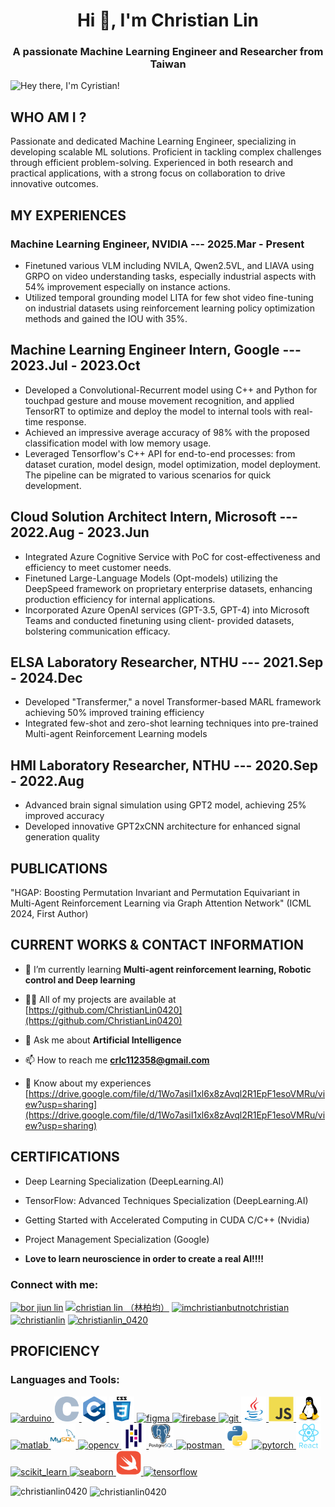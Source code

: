 <h1 align="center">Hi 👋, I'm Christian Lin</h1>
<h3 align="center">A passionate Machine Learning Engineer and Researcher from Taiwan</h3>

![Hey there, I'm Cyristian!](https://media.giphy.com/media/MzTSvteIW8kzsPj9pk/giphy.gif)

## WHO AM I ?
Passionate and dedicated Machine Learning Engineer, specializing in developing scalable ML solutions. Proficient in tackling complex challenges through efficient problem-solving. Experienced in both research
and practical applications, with a strong focus on collaboration to drive innovative outcomes.

## MY EXPERIENCES
### Machine Learning Engineer, NVIDIA --- 2025.Mar - Present
- Finetuned various VLM including NVILA, Qwen2.5VL, and LlAVA using GRPO on video understanding tasks,
especially industrial aspects with 54% improvement especially on instance actions.
- Utilized temporal grounding model LITA for few shot video fine-tuning on industrial datasets using reinforcement
learning policy optimization methods and gained the IOU with 35%.

## Machine Learning Engineer Intern, Google --- 2023.Jul - 2023.Oct
- Developed a Convolutional-Recurrent model using C++ and Python for touchpad gesture and mouse movement
recognition, and applied TensorRT to optimize and deploy the model to internal tools with real-time response.
- Achieved an impressive average accuracy of 98% with the proposed classification model with low memory usage.
- Leveraged Tensorflow's C++ API for end-to-end processes: from dataset curation, model design, model
optimization, model deployment. The pipeline can be migrated to various scenarios for quick development.

## Cloud Solution Architect Intern, Microsoft --- 2022.Aug - 2023.Jun
- Integrated Azure Cognitive Service with PoC for cost-effectiveness and efficiency to meet customer needs.
- Finetuned Large-Language Models (Opt-models) utilizing the DeepSpeed framework on proprietary enterprise
datasets, enhancing production efficiency for internal applications.
- Incorporated Azure OpenAI services (GPT-3.5, GPT-4) into Microsoft Teams and conducted finetuning using client-
provided datasets, bolstering communication efficacy.

## ELSA Laboratory Researcher, NTHU --- 2021.Sep - 2024.Dec
- Developed "Transfermer," a novel Transformer-based MARL framework achieving 50% improved training efficiency
- Integrated few-shot and zero-shot learning techniques into pre-trained Multi-agent Reinforcement Learning models

## HMI Laboratory Researcher, NTHU --- 2020.Sep - 2022.Aug
- Advanced brain signal simulation using GPT2 model, achieving 25% improved accuracy
- Developed innovative GPT2xCNN architecture for enhanced signal generation quality

## PUBLICATIONS
"HGAP: Boosting Permutation Invariant and Permutation Equivariant in Multi-Agent Reinforcement Learning via Graph Attention Network" (ICML 2024, First Author)

## CURRENT WORKS & CONTACT INFORMATION

- 🌱 I’m currently learning **Multi-agent reinforcement learning, Robotic control and Deep learning**

- 👨‍💻 All of my projects are available at [https://github.com/ChristianLin0420](https://github.com/ChristianLin0420)

- 💬 Ask me about **Artificial Intelligence**

- 📫 How to reach me **crlc112358@gmail.com**

- 📄 Know about my experiences [https://drive.google.com/file/d/1Wo7asiI1xl6x8zAvql2R1EpF1esoVMRu/view?usp=sharing](https://drive.google.com/file/d/1Wo7asiI1xl6x8zAvql2R1EpF1esoVMRu/view?usp=sharing)

## CERTIFICATIONS

- Deep Learning Specialization (DeepLearning.AI)
- TensorFlow: Advanced Techniques Specialization (DeepLearning.AI)
- Getting Started with Accelerated Computing in CUDA C/C++ (Nvidia)
- Project Management Specialization (Google)

- **Love to learn neuroscience in order to create a real AI!!!!**

<h3 align="left">Connect with me:</h3>
<p align="left">
<a href="https://linkedin.com/in/bor jiun lin" target="blank"><img align="center" src="https://raw.githubusercontent.com/rahuldkjain/github-profile-readme-generator/master/src/images/icons/Social/linked-in-alt.svg" alt="bor jiun lin" height="30" width="40" /></a>
<a href="https://fb.com/christian lin （林柏均）" target="blank"><img align="center" src="https://raw.githubusercontent.com/rahuldkjain/github-profile-readme-generator/master/src/images/icons/Social/facebook.svg" alt="christian lin （林柏均）" height="30" width="40" /></a>
<a href="https://instagram.com/imchristianbutnotchristian" target="blank"><img align="center" src="https://raw.githubusercontent.com/rahuldkjain/github-profile-readme-generator/master/src/images/icons/Social/instagram.svg" alt="imchristianbutnotchristian" height="30" width="40" /></a>
<a href="https://medium.com/christianlin" target="blank"><img align="center" src="https://raw.githubusercontent.com/rahuldkjain/github-profile-readme-generator/master/src/images/icons/Social/medium.svg" alt="christianlin" height="30" width="40" /></a>
<a href="https://www.leetcode.com/christianlin_0420" target="blank"><img align="center" src="https://raw.githubusercontent.com/rahuldkjain/github-profile-readme-generator/master/src/images/icons/Social/leet-code.svg" alt="christianlin_0420" height="30" width="40" /></a>
</p>

## PROFICIENCY

<h3 align="left">Languages and Tools:</h3>
<p align="left"> <a href="https://www.arduino.cc/" target="_blank" rel="noreferrer"> <img src="https://cdn.worldvectorlogo.com/logos/arduino-1.svg" alt="arduino" width="40" height="40"/> </a> <a href="https://www.cprogramming.com/" target="_blank" rel="noreferrer"> <img src="https://raw.githubusercontent.com/devicons/devicon/master/icons/c/c-original.svg" alt="c" width="40" height="40"/> </a> <a href="https://www.w3schools.com/cpp/" target="_blank" rel="noreferrer"> <img src="https://raw.githubusercontent.com/devicons/devicon/master/icons/cplusplus/cplusplus-original.svg" alt="cplusplus" width="40" height="40"/> </a> <a href="https://www.w3schools.com/css/" target="_blank" rel="noreferrer"> <img src="https://raw.githubusercontent.com/devicons/devicon/master/icons/css3/css3-original-wordmark.svg" alt="css3" width="40" height="40"/> </a> <a href="https://www.figma.com/" target="_blank" rel="noreferrer"> <img src="https://www.vectorlogo.zone/logos/figma/figma-icon.svg" alt="figma" width="40" height="40"/> </a> <a href="https://firebase.google.com/" target="_blank" rel="noreferrer"> <img src="https://www.vectorlogo.zone/logos/firebase/firebase-icon.svg" alt="firebase" width="40" height="40"/> </a> <a href="https://git-scm.com/" target="_blank" rel="noreferrer"> <img src="https://www.vectorlogo.zone/logos/git-scm/git-scm-icon.svg" alt="git" width="40" height="40"/> </a> <a href="https://www.java.com" target="_blank" rel="noreferrer"> <img src="https://raw.githubusercontent.com/devicons/devicon/master/icons/java/java-original.svg" alt="java" width="40" height="40"/> </a> <a href="https://developer.mozilla.org/en-US/docs/Web/JavaScript" target="_blank" rel="noreferrer"> <img src="https://raw.githubusercontent.com/devicons/devicon/master/icons/javascript/javascript-original.svg" alt="javascript" width="40" height="40"/> </a> <a href="https://www.linux.org/" target="_blank" rel="noreferrer"> <img src="https://raw.githubusercontent.com/devicons/devicon/master/icons/linux/linux-original.svg" alt="linux" width="40" height="40"/> </a> <a href="https://www.mathworks.com/" target="_blank" rel="noreferrer"> <img src="https://upload.wikimedia.org/wikipedia/commons/2/21/Matlab_Logo.png" alt="matlab" width="40" height="40"/> </a> <a href="https://www.mysql.com/" target="_blank" rel="noreferrer"> <img src="https://raw.githubusercontent.com/devicons/devicon/master/icons/mysql/mysql-original-wordmark.svg" alt="mysql" width="40" height="40"/> </a> <a href="https://opencv.org/" target="_blank" rel="noreferrer"> <img src="https://www.vectorlogo.zone/logos/opencv/opencv-icon.svg" alt="opencv" width="40" height="40"/> </a> <a href="https://pandas.pydata.org/" target="_blank" rel="noreferrer"> <img src="https://raw.githubusercontent.com/devicons/devicon/2ae2a900d2f041da66e950e4d48052658d850630/icons/pandas/pandas-original.svg" alt="pandas" width="40" height="40"/> </a> <a href="https://www.postgresql.org" target="_blank" rel="noreferrer"> <img src="https://raw.githubusercontent.com/devicons/devicon/master/icons/postgresql/postgresql-original-wordmark.svg" alt="postgresql" width="40" height="40"/> </a> <a href="https://postman.com" target="_blank" rel="noreferrer"> <img src="https://www.vectorlogo.zone/logos/getpostman/getpostman-icon.svg" alt="postman" width="40" height="40"/> </a> <a href="https://www.python.org" target="_blank" rel="noreferrer"> <img src="https://raw.githubusercontent.com/devicons/devicon/master/icons/python/python-original.svg" alt="python" width="40" height="40"/> </a> <a href="https://pytorch.org/" target="_blank" rel="noreferrer"> <img src="https://www.vectorlogo.zone/logos/pytorch/pytorch-icon.svg" alt="pytorch" width="40" height="40"/> </a> <a href="https://reactjs.org/" target="_blank" rel="noreferrer"> <img src="https://raw.githubusercontent.com/devicons/devicon/master/icons/react/react-original-wordmark.svg" alt="react" width="40" height="40"/> </a> <a href="https://scikit-learn.org/" target="_blank" rel="noreferrer"> <img src="https://upload.wikimedia.org/wikipedia/commons/0/05/Scikit_learn_logo_small.svg" alt="scikit_learn" width="40" height="40"/> </a> <a href="https://seaborn.pydata.org/" target="_blank" rel="noreferrer"> <img src="https://seaborn.pydata.org/_images/logo-mark-lightbg.svg" alt="seaborn" width="40" height="40"/> </a> <a href="https://developer.apple.com/swift/" target="_blank" rel="noreferrer"> <img src="https://raw.githubusercontent.com/devicons/devicon/master/icons/swift/swift-original.svg" alt="swift" width="40" height="40"/> </a> <a href="https://www.tensorflow.org" target="_blank" rel="noreferrer"> <img src="https://www.vectorlogo.zone/logos/tensorflow/tensorflow-icon.svg" alt="tensorflow" width="40" height="40"/> </a> </p>

<p><img align="left" src="https://github-readme-stats.vercel.app/api/top-langs?username=christianlin0420&show_icons=true&locale=en&layout=compact" alt="christianlin0420" /></p>

<p>&nbsp;<img align="center" src="https://github-readme-stats.vercel.app/api?username=christianlin0420&show_icons=true&locale=en" alt="christianlin0420" /></p>
